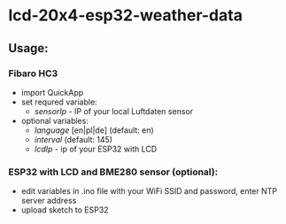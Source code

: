 # lcd-20x4-esp32-weather-data

## Usage:
### Fibaro HC3
- import QuickApp
- set requred variable:
  - *sensorIp* - IP of your local Luftdaten sensor
- optional variables:
  - *language* [en|pl|de] (default: en)
  - *interval* (default: 145)
  - *lcdIp* - ip of your ESP32 with LCD

### ESP32 with LCD and BME280 sensor (optional):
- edit variables in .ino file with your WiFi SSID and password, enter NTP server address
- upload sketch to ESP32
